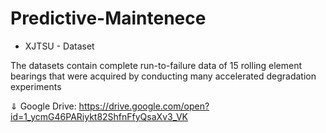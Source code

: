 # Predictive-Maintenece

- XJTSU - Dataset

The datasets contain complete run-to-failure data of 15 rolling element bearings that were acquired by conducting many accelerated degradation experiments

⇓ Google Drive:
https://drive.google.com/open?id=1_ycmG46PARiykt82ShfnFfyQsaXv3_VK
